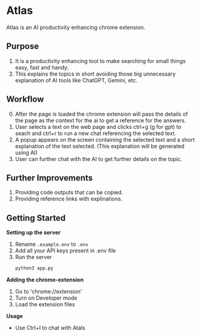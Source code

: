 # Atlas
Atlas is an AI productivity enhancing chrome extension.

## Purpose
1. It is a productivity enhancing tool to make searching for small things easy, fast and handy.
2. This explains the topics in short avoiding those big unnecessary explanation of AI tools like ChatGPT, Gemini, etc.

## Workflow
0. After the page is loaded the chrome extension will pass the details of the page as the context for the ai to get a reference for the answers.
1. User selects a text on the web page and clicks ctrl+g (g for gpt) to seach and ctrl+r to run a new chat referencing the selected text.
2. A popup appears on the screen containing the selected text and a short explanation of the text selected. (This explanation will be generated using AI)
3. User can further chat with the AI to get further details on the topic.

## Further Improvements
1. Providing code outputs that can be copied.
2. Providing reference links with explinations.

## Getting Started
**Setting up the server**<br>
1. Rename `.example.env` to `.env`
2. Add all your API keys present in .env file
3. Run the server
    ```python
    python3 app.py
    ```

**Adding the chrome-extension**<br>
1. Go to 'chrome://extension'
2. Turn on Developer mode
3. Load the extension files

**Usage**<br>
- Use Ctrl+I to chat with Atals

